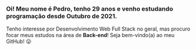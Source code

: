 ### Oi! Meu nome é Pedro, tenho 29 anos e venho estudando programação desde Outubro de 2021.
Tenho interesse por Desenvolvimento Web Full Stack no geral, mas procuro focar meus estudos na área de __Back-end__!
Seja bem-vindo(a) ao meu GitHub! 😛

